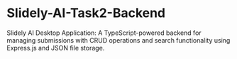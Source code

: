 # Slidely-AI-Task2-Backend
Slidely AI Desktop Application: A TypeScript-powered backend for managing submissions with CRUD operations and search functionality using Express.js and JSON file storage.
